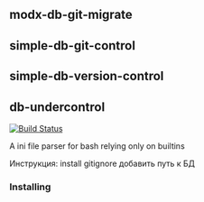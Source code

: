 ## modx-db-git-migrate
## simple-db-git-control
## simple-db-version-control
## db-undercontrol

[![Build Status](https://travis-ci.org/albfan/bash-ini-parser.svg?branch=master)](https://travis-ci.org/albfan/bash-ini-parser)

A ini file parser for bash relying only on builtins

Инструкция:
install
gitignore добавить путь к БД

### Installing
